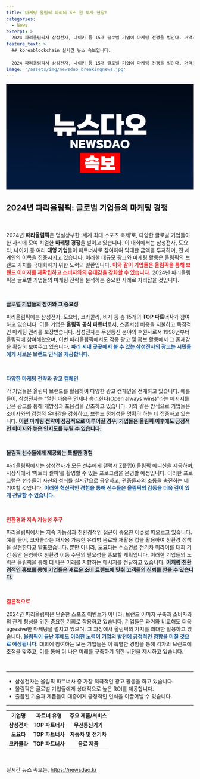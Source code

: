 ```yaml
---
title: 마케팅 올림픽 파리의 6조 원 투자 현장!
categories:
  - News
excerpt: >
  2024 파리올림픽서 삼성전자, 나이키 등 15개 글로벌 기업이 마케팅 전쟁을 벌인다. 거액의 스폰서십으로 눈길 끄는 광고와 스포츠 체험관 운영, 선수들에게 갤럭시 스마트폰을 선물하는 등 독창적인 접근으로 올림픽 기간 동안 최대한의 브랜드 노출을 꾀하고 있다.
feature_text: >
  ## koreablockchain 실시간 뉴스 속보입니다.

  2024 파리올림픽서 삼성전자, 나이키 등 15개 글로벌 기업이 마케팅 전쟁을 벌인다. 거액의 스폰서십으로 눈길 끄는 광고와 스포츠 체험관 운영, 선수들에게 갤럭시 스마트폰을 선물하는 등 독창적인 접근으로 올림픽 기간 동안 최대한의 브랜드 노출을 꾀하고 있다.
image: '/assets/img/newsdao_breakingnews.jpg'
---
```


<p><img src="/assets/img/newsdao_breakingnews.jpg" alt="koreablockchain 속보" /></p>

<h2 data-ke-size="size26">2024년 파리올림픽: 글로벌 기업들의 마케팅 경쟁</h2>

<p data-ke-size="size16">&nbsp;</p>

<p data-ke-size="size16">2024년 <b>파리올림픽</b>은 명실상부한 ‘세계 최대 스포츠 축제’로, 다양한 글로벌 기업들이 한 자리에 모여 치열한 <b>마케팅 경쟁</b>을 벌이고 있습니다. 이 대회에서는 삼성전자, 도요타, 나이키 등 여러 <b>대형 기업</b>들이 파트너사로 참여하여 막대한 금액을 투자하며, 전 세계인의 이목을 집중시키고 있습니다. 이러한 대규모 광고와 마케팅 활동은 올림픽의 브랜드 가치를 극대화하기 위한 노력의 일환입니다. <b><span style="color: #ee2323;">이와 같이 기업들은 올림픽을 통해 브랜드 이미지를 재확립하고 소비자와의 유대감을 강화할 수 있습니다.</span></b> 2024년 파리올림픽은 글로벌 기업들의 마케팅 전략을 분석하는 중요한 사례로 자리잡을 것입니다.</p>

<p data-ke-size="size16">&nbsp;</p>

<p><b><span style="background-color: #21538527;">글로벌 기업들의 참여와 그 중요성</span></b></p>

<p data-ke-size="size16">파리올림픽에는 삼성전자, 도요타, 코카콜라, 비자 등 총 15개의 <b>TOP 파트너사</b>가 참여하고 있습니다. 이들 기업은 <b>올림픽 공식 파트너</b>로서, 스폰서십 비용을 지불하고 독점적인 마케팅 권리를 보장받습니다. 삼성전자는 무선통신 분야의 후원사로서 1998년부터 올림픽에 참여해왔으며, 이번 파리올림픽에서도 각종 광고 및 홍보 활동에서 그 존재감을 확실히 보여주고 있습니다. <b><span style="color: #1a5490;">파리 시내 곳곳에서 볼 수 있는 삼성전자의 광고는 시민들에게 새로운 브랜드 인식을 제공합니다.</span></b></p>

<p data-ke-size="size16">&nbsp;</p>

<p><b><span style="color: #1a5490;">다양한 마케팅 전략과 광고 캠페인</span></b></p>

<p data-ke-size="size16">각 기업들은 올림픽 브랜드를 활용하여 다양한 광고 캠페인을 전개하고 있습니다. 예를 들어, 삼성전자는 “열린 마음은 언제나 승리한다(Open always wins)”라는 메시지를 담은 광고를 통해 개방성과 포용성을 강조하고 있습니다. 이와 같은 방식으로 기업들은 소비자와의 감정적 유대감을 강화하고, 브랜드 정체성을 명확히 하는 데 집중하고 있습니다. <b><span style="background-color: #21538527;">이런 마케팅 전략이 성공적으로 이루어질 경우, 기업들은 올림픽 이후에도 긍정적인 이미지와 높은 <b>인지도</b>를 누릴 수 있습니다.</span></b></p>

<p data-ke-size="size16">&nbsp;</p>

<p><b><span style="background-color: #21538527;">올림픽 선수들에게 제공되는 특별한 경험</span></b></p>

<p data-ke-size="size16">파리올림픽에서는 삼성전자가 모든 선수에게 갤럭시 Z플립6 올림픽 에디션을 제공하며, 시상식에서 ‘빅토리 셀피’를 촬영할 수 있는 프로그램을 운영할 예정입니다. 이러한 프로그램은 선수들이 자신의 성취를 실시간으로 공유하고, 관중들과의 소통을 촉진하는 데 기여할 것입니다. <b><span style="color: #1a5490;">이러한 혁신적인 경험을 통해 선수들은 올림픽의 감동을 더욱 깊이 있게 전달할 수 있습니다.</span></b></p>

<p data-ke-size="size16">&nbsp;</p>

<p><b><span style="color: #ee2323;">친환경과 지속 가능성 추구</span></b></p>

<p data-ke-size="size16">파리올림픽에서는 지속 가능성과 친환경적인 접근이 중요한 이슈로 떠오르고 있습니다. 예를 들어, 코카콜라는 재사용 가능한 유리병 음료와 재활용 컵을 활용하여 친환경 정책을 실현한다고 발표했습니다. 뿐만 아니라, 도요타는 수소연료 전기차 미라이를 대회 기간 동안 운영하여 친환경 이동 수단의 필요성을 홍보할 계획입니다. 이러한 기업들의 노력은 올림픽을 통해 더 나은 미래를 지향하는 메시지를 전달하고 있습니다. <b><span style="background-color: #21538527;">이처럼 친환경적인 홍보를 통해 기업들은 새로운 소비 트렌드에 맞춰 고객들의 신뢰를 얻을 수 있습니다.</span></b></p>

<p data-ke-size="size16">&nbsp;</p>

<p><b><span style="color: #ee2323;">결론적으로</span></b></p>

<p data-ke-size="size16">2024년 파리올림픽은 단순한 스포츠 이벤트가 아니라, 브랜드 이미지 구축과 소비자와의 관계 형성을 위한 중요한 기회로 작용하고 있습니다. 기업들은 과거와 비교해도 더욱 agresive한 마케팅을 펼치고 있으며, 그 과정에서 올림픽의 가치를 최대한 활용하고 있습니다. <b><span style="color: #1a5490;">올림픽이 끝난 후에도 이러한 노력이 기업의 발전에 긍정적인 영향을 미칠 것으로 예상됩니다.</span></b> 대회에 참여하는 모든 기업들은 이 특별한 경험을 통해 각자의 브랜드에 초점을 맞추고, 이를 통해 더 나은 미래를 구축하기 위한 비전을 제시하고 있습니다.</p>

<p data-ke-size="size16">&nbsp;</p>

<hr>

<ul>
  <li>삼성전자는 올림픽 파트너사 중 가장 적극적인 광고 활동을 하고 있습니다.</li>
  <li>올림픽은 글로벌 기업들에게 상대적으로 높은 ROI를 제공합니다.</li>
  <li>출품된 기술과 제품들이 대중에게 긍정적인 인식을 이끌어낼 수 있습니다.</li>
</ul>

<hr>

<table style="width: 100%; border-collapse: collapse;">
  <tr>
    <td style="text-align: center; height: 17px;"><b>기업명</b></td>
    <td style="text-align: center; height: 17px;"><b>파트너 유형</b></td>
    <td style="text-align: center; height: 17px;"><b>주요 제품/서비스</b></td>
  </tr>
  <tr>
    <td style="text-align: center; height: 17px;"><b>삼성전자</b></td>
    <td style="text-align: center; height: 17px;"><b>TOP 파트너사</b></td>
    <td style="text-align: center; height: 17px;"><b>무선통신기기</b></td>
  </tr>
  <tr>
    <td style="text-align: center; height: 17px;"><b>도요타</b></td>
    <td style="text-align: center; height: 17px;"><b>TOP 파트너사</b></td>
    <td style="text-align: center; height: 17px;"><b>자동차 및 전기차</b></td>
  </tr>
  <tr>
    <td style="text-align: center; height: 17px;"><b>코카콜라</b></td>
    <td style="text-align: center; height: 17px;"><b>TOP 파트너사</b></td>
    <td style="text-align: center; height: 17px;"><b>음료 제품</b></td>
  </tr>
</table> 

<p data-ke-size="size16">&nbsp;</p>
실시간 뉴스 속보는, <a href="https://newsdao.kr" rel="dofollow">https://newsdao.kr</a>


